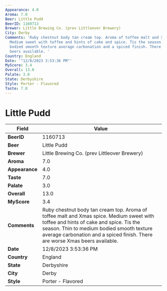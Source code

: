 ```yaml
---
Appearance: 4.0
Aroma: 7.0
Beer: Little Pudd
BeerID: 1160713
Brewer: Little Brewing Co. (prev Littleover Brewery)
City: Derby
Comments: 'Ruby chestnut body tan cream top. Aroma of toffee malt and Xmas spice.
  Medium sweet with toffee and hints of cake and spice. Tis the season. Thin to medium
  bodied smooth texture average carbonation and a spiced finish. There are worse Xmas
  beers available. '
Country: England
Date: '"12/8/2023 3:53:36 PM"'
MyScore: 3.4
Overall: 13.0
Palate: 3.0
State: Derbyshire
Style: Porter - Flavored
Taste: 7.0
---
```


# Little Pudd

| Field         | Value |
|---------------|-------|
| **BeerID** | 1160713 |
| **Beer** | Little Pudd |
| **Brewer** | Little Brewing Co. (prev Littleover Brewery) |
| **Aroma** | 7.0 |
| **Appearance** | 4.0 |
| **Taste** | 7.0 |
| **Palate** | 3.0 |
| **Overall** | 13.0 |
| **MyScore** | 3.4 |
| **Comments** | Ruby chestnut body tan cream top. Aroma of toffee malt and Xmas spice. Medium sweet with toffee and hints of cake and spice. Tis the season. Thin to medium bodied smooth texture average carbonation and a spiced finish. There are worse Xmas beers available.  |
| **Date** | 12/8/2023 3:53:36 PM |
| **Country** | England |
| **State** | Derbyshire |
| **City** | Derby |
| **Style** | Porter - Flavored |
